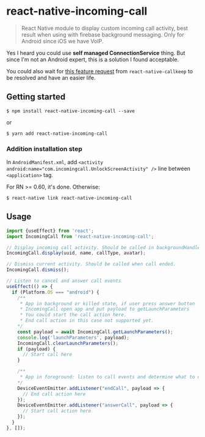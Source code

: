# react-native-incoming-call

> React Native module to display custom incoming call activity, best result when using with firebase background messaging. Only for Android since iOS we have VoIP.

Yes I heard you could use **self managed ConnectionService** thing. But since I'm not an Android expert, this is a solution I found acceptable.

You could also wait for [this feature request](https://github.com/react-native-webrtc/react-native-callkeep/issues/43) from `react-native-callkeep` to be resolved and have an easier life.

## Getting started

`$ npm install react-native-incoming-call --save`

or

`$ yarn add react-native-incoming-call`

### Addition installation step

In `AndroidManifest.xml`, add `<activity android:name="com.incomingcall.UnlockScreenActivity" />` line between `<application>` tag.

For RN >= 0.60, it's done. Otherwise:

`$ react-native link react-native-incoming-call`

## Usage
```javascript
import {useEffect} from 'react';
import IncomingCall from 'react-native-incoming-call';

// Display incoming call activity. Should be called in backgroundHandler function of react-native-firebase.
IncomingCall.display(uuid, name, callType, avatar);

// Dismiss current activity. Should be called when call ended.
IncomingCall.dismiss();

// Listen to cancel and answer call events
useEffect(() => {
  if (Platform.OS === "android") {
    /**
     * App in background or killed state, if user press answer button
     * IncomingCall open app and put payload to getLaunchParameters
     * You could start the call action here.
     * End call action in this case not supported yet.
    */
    const payload = await IncomingCall.getLaunchParameters();
    console.log('launchParameters', payload);
    IncomingCall.clearLaunchParameters();
    if (payload) {
      // Start call here
    }

    /**
     * App in foreground: listen to call events and determine what to do next
    */
    DeviceEventEmitter.addListener("endCall", payload => {
      // End call action here
    });
    DeviceEventEmitter.addListener("answerCall", payload => {
      // Start call action here
    });
  }
}, []);
```
